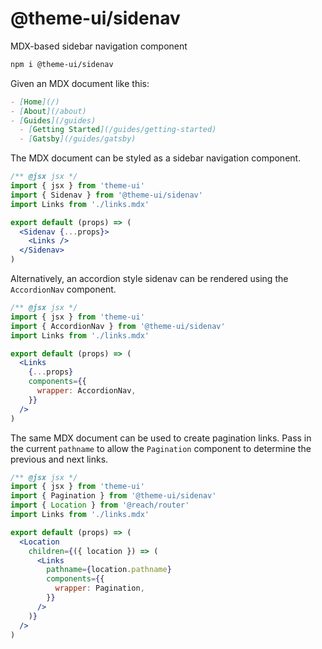 # @theme-ui/sidenav

MDX-based sidebar navigation component

```sh
npm i @theme-ui/sidenav
```

Given an MDX document like this:

```md
- [Home](/)
- [About](/about)
- [Guides](/guides)
  - [Getting Started](/guides/getting-started)
  - [Gatsby](/guides/gatsby)
```

The MDX document can be styled as a sidebar navigation component.

```jsx
/** @jsx jsx */
import { jsx } from 'theme-ui'
import { Sidenav } from '@theme-ui/sidenav'
import Links from './links.mdx'

export default (props) => (
  <Sidenav {...props}>
    <Links />
  </Sidenav>
)
```

Alternatively, an accordion style sidenav can be rendered using the `AccordionNav` component.

```jsx
/** @jsx jsx */
import { jsx } from 'theme-ui'
import { AccordionNav } from '@theme-ui/sidenav'
import Links from './links.mdx'

export default (props) => (
  <Links
    {...props}
    components={{
      wrapper: AccordionNav,
    }}
  />
)
```

The same MDX document can be used to create pagination links.
Pass in the current `pathname` to allow the `Pagination` component to determine the previous and next links.

```jsx
/** @jsx jsx */
import { jsx } from 'theme-ui'
import { Pagination } from '@theme-ui/sidenav'
import { Location } from '@reach/router'
import Links from './links.mdx'

export default (props) => (
  <Location
    children={({ location }) => (
      <Links
        pathname={location.pathname}
        components={{
          wrapper: Pagination,
        }}
      />
    )}
  />
)
```

